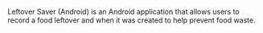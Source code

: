 Leftover Saver (Android) is an Android application that allows users to record a food leftover and when it was created to help prevent food waste.